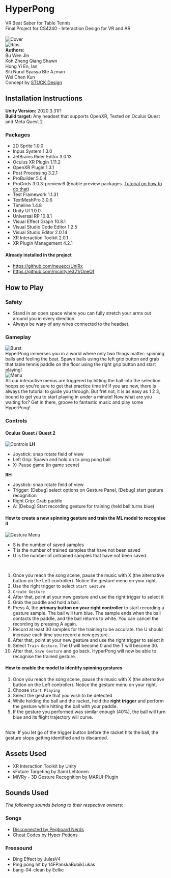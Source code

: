 # HyperPong
VR Beat Saber for Table Tennis <br>
Final Project for CS4240 - Interaction Design for VR and AR <br>
<br>
![Cover](Docs/cover.png)
<br>
![Ribs](Docs/ribs.png)
<br>
**Authors:** <br>
Bu Wen Jin  
Koh Zheng Qiang Shawn  
Hong Yi En, Ian  
Siti Nurul Syasya Bte Azman  
Wei Chen Kun  
Concept by [STUCK Design](https://www.stuck.sg)

## Installation Instructions
**Unity Version:** 2020.3.31f1  
**Build target:** Any headset that supports OpenXR, Tested on Oculus Quest and Meta Quest 2

### Packages
- 2D Sprite 1.0.0
- Inpus System 1.3.0
- JetBrains Rider Editor 3.0.13
- Oculus XR Plugin 1.11.2
- OpenXR Plugin 1.3.1
- Post Processing 3.2.1
- ProBuilder 5.0.4
- ProGrids 3.0.3-preview.6 (Enable preview packages. [Tutorial on how to do that](Met://medium.com/@jeffreymlynch/where-are-the-missing-preview-packages-in-unity-2020-3ad0935e4193))
- Test Framework 1.1.31
- TextMeshPro 3.0.6
- Timeline 1.4.8
- Unity UI 1.0.0
- Universal RP 10.8.1
- Visual Effect Graph 10.8.1
- Visual Studio Code Editor 1.2.5
- Visual Studio Editor 2.0.14
- XR Interaction Toolkit 2.0.1
- XR Plugin Management 4.2.1

#### Already installed in the project
- https://github.com/neuecc/UniRx
- https://github.com/mcintyre321/OneOf

## How to Play
### Safety
- Stand in an open space where you can fully stretch your arms out around you in every direction.  
- Always be wary of any wires connected to the headset.

### Gameplay
![Burst](Docs/burst.png)
<br>
HyperPong immerses you in a world where only two things matter: spinning balls and feeling the beat. 
Spawn balls using the left grip button and grab that table tennis paddle on the floor using the right grip button and start playing! 
<br>
![Menu](Docs/menu.png)
<br>
All our interactive menus are triggered by hitting the ball into the selection hoops so you're sure to get that practice time in! 
If you are new, there is always the tutorial to guide you through. But fret not, it is as easy as 1 2 3, bound to get you to start playing in under a minute! Now what are you waiting for? Get in there, groove to fantastic music and play some HyperPong!

### Controls
#### Oculus Quest / Quest 2
![Controls](Docs/controls.png)
**LH**<br>
- Joystick: snap rotate field of view
- Left Grip: Spawn and hold on to ping pong ball
- X: Pause game (in game scene)

**RH**<br>
- Joystick: snap rotate field of view
- Trigger: [Debug] select options on Gesture Panel, [Debug] start gesture recognition
- Right Grip: Grab paddle
- A: [Debug] Start recording gesture for training (held ball turns blue)

#### How to create a new spinning gesture and train the ML model to recognise it
![Gesture Menu](Docs/gestureMenu.png)
<br>
- S is the number of saved samples
- T is the number of trained samples that have not been saved
- U is the number of untrained samples that have not been saved
<br>

1. Once you reach the song scene, pause the music with X (the alternative button on the Left controller). Notice the gesture menu on your right.
2. Use the right trigger to select `Start Gesture`
3. `Create Gesture`
4. After that, point at your new gesture and use the right trigger to select it
5. Grab the paddle and hold a ball.
6. Press A, the **primary button on your right controller** to start recording a gesture sample. The ball will turn blue. The sample ends when the ball contacts the paddle, and the ball returns to white. You can cancel the recording by pressing A again.
7. Record at least 30 samples for the training to be accurate. the U should increase each time you record a new gesture.
8. After that, point at your new gesture and use the right trigger to select it
9. Select `Train Gesture`. The U will become 0 and the T will become 30.
10. After that, `Save Gesture` and go back. HyperPong will now be able to recognise the trained gesture.

#### How to enable the model to identify spinning gestures
1. Once you reach the song scene, pause the music with X (the alternative button on the Left controller). Notice the gesture menu on your right.
2. Choose `Start Playing`
3. Select the gesture that you wish to be detected
4. While holding the ball and the racket, hold the **right trigger** and perform the gesture while hitting the ball with your paddle.
5. If the gesture you performed was similar enough (40%), the ball will turn blue and its flight trajectory will curve.
<br>
Note: If you let go of the trigger button before the racket hits the ball, the gesture stops getting identified and is discarded.

## Assets Used
- XR Interaction Toolkit by Unity
- sFuture Targeting by Sami Lehtonen
- MiVRy - 3D Gesture Recognition by MARUI-Plugin

## Sounds Used
_The following sounds belong to their respective owners:_
### Songs
- [Disconnected by Pegboard Nerds](https://www.youtube.com/watch?v=MwSkC85TDgY)
- [Cheat Codes by Hyper Potions](https://www.youtube.com/watch?v=mdaCDsN1FJ0)

### Freesound
- Ding Effect by JulesV4
- Ping pong hit by 14FPanskaBubikLukas
- bang-04-clean by Eelke


